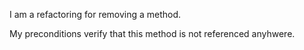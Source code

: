 I am a refactoring for removing a method.My preconditions verify that this method is not referenced anyhwere.